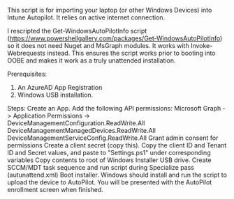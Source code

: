 This script is for importing your laptop (or other Windows Devices) into Intune Autopilot.
It relies on active internet connection.

I rescripted the Get-WindowsAutoPilotInfo script (https://www.powershellgallery.com/packages/Get-WindowsAutoPilotInfo) so it does not need Nuget and MsGraph modules. It works with Invoke-Webrequests instead.
This ensures the script works prior to booting into OOBE and makes it work as a truly unattended installation.


Prerequisites:
1. An AzureAD App Registration
2. Windows USB installation.

Steps:
Create an App.
Add the following API permissions:
Microsoft Graph -> Application Permissions ->
    DeviceManagementConfiguration.ReadWrite.All
    DeviceManagementManagedDevices.ReadWrite.All 
    DeviceManagementServiceConfig.ReadWrite.All
Grant admin consent for permissions
Create a client secret (copy this).
Copy the client ID and Tenant ID and Secret values, and paste to "Settings.ps1" under corresponding variables
Copy contents to root of Windows Installer USB drive. 
Create SCCM/MDT task sequence and run script during Specialize pass (autunattend.xml)
Boot installer. Windows should install and run the script to upload the device to AutoPilot.
You will be presented with the AutoPilot enrollment screen when finished.
